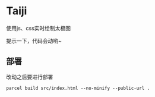 # Taiji

使用js、css实时绘制太极图

提示一下，代码会动哟~


## 部署

改动之后要进行部署

`parcel build src/index.html --no-minify --public-url .`
